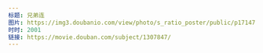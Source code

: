 ```yaml
---
标题: 兄弟连
图片: https://img3.doubanio.com/view/photo/s_ratio_poster/public/p1714777727.jpg
时时: 2001
链接: https://movie.douban.com/subject/1307847/
---
```

